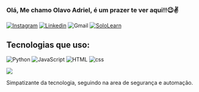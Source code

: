 ### Olá, Me chamo Olavo Adriel, é um prazer te ver aqui!!😉✌️

[![Instagram](https://img.shields.io/badge/Instagram-FA5882?style=for-the-badge&logo=instagram&logoColor=white)](https://instagram.com/ollavo_adriel)
[![Linkedin](https://img.shields.io/badge/LinkedIn-0077B5?style=for-the-badge&logo=linkedin&logoColor=white)](https://linkedin.com/in/olavo-adriel-545000204)
![Gmail](https://img.shields.io/badge/ollavoadriel@gmail.com-D14836?style=for-the-badge&logo=gmail&logoColor=white)
[![SoloLearn](https://img.shields.io/badge/-Sololearn-3a464b?style=for-the-badge&logo=Sololearn&logoColor=white)](https://sololearn.com/Profile/27118524/)



## Tecnologias que uso: 
![Python](	https://img.shields.io/badge/Python-14354C?style=for-the-badge&logo=python&logoColor=white)
![JavaScript](https://img.shields.io/badge/JavaScript-323330?style=for-the-badge&logo=javascript&logoColor=F7DF1E)
![HTML](https://img.shields.io/badge/HTML-FF0000?style=for-the-badge&logo=html5&logoColor=white)
![css](https://img.shields.io/badge/CSS-0101DF?&style=for-the-badge&logo=css3&logoColor=white)


![](https://github-readme-stats.vercel.app/api/top-langs/?username=olavuwdev&theme)


Simpatizante da tecnologia, seguindo na area de segurança e automação.

